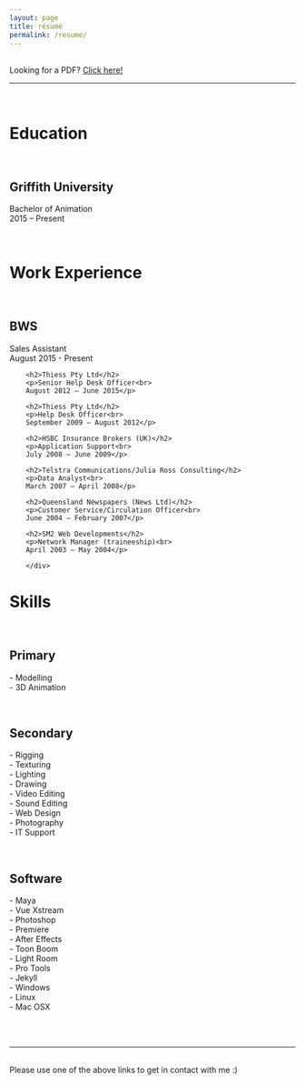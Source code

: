 ```yaml
---
layout: page
title: résumé
permalink: /resume/
---
```


<br>
Looking for a PDF? <a href="/img/Duane_McPherson_-_Resume.pdf" target="_blank">Click here!</a>
<br>
<hr>
<br>
<div class="resumetable resumeheaders">
     <div class="resumeleft">
        <h1>Education</h1>
        <br>
        <h2>Griffith University</h2>
        <p>Bachelor of Animation<br>
        2015 – Present</p>
        <br>
        <h1>Work Experience</h1>
        <br>
        <h2>BWS</h2>
        <p>Sales Assistant<br>
        August 2015 - Present</p>
        
        <h2>Thiess Pty Ltd</h2>
        <p>Senior Help Desk Officer<br>
        August 2012 – June 2015</p>
        
        <h2>Thiess Pty Ltd</h2>
        <p>Help Desk Officer<br>
        September 2009 – August 2012</p>
        
        <h2>HSBC Insurance Brokers (UK)</h2>
        <p>Application Support<br>
        July 2008 – June 2009</p>
        
        <h2>Telstra Communications/Julia Ross Consulting</h2>
        <p>Data Analyst<br>
        March 2007 – April 2008</p>
        
        <h2>Queensland Newspapers (News Ltd)</h2>
        <p>Customer Service/Circulation Officer<br>
        June 2004 – February 2007</p>
        
        <h2>SM2 Web Developments</h2>
        <p>Network Manager (traineeship)<br>
        April 2003 – May 2004</p>
        
        </div>
   <div class="resumeright">
        <h1>Skills</h1>
        <br>
        <h2>Primary</h2>
        <p>
        -	Modelling<br>
        -	3D Animation<br>
        </p><br>
        <h2>Secondary</h2>
        <p>
        -	Rigging<br>
        -	Texturing<br>
        -	Lighting<br>
        -	Drawing<br>
        -	Video Editing<br>
        -	Sound Editing<br>
        -	Web Design<br>
        -	Photography<br>
        -	IT Support<br>
        </p><br>
        <h2>Software</h2>
        <p>
        -	Maya<br>
        -	Vue Xstream<br>
        -	Photoshop<br>
        -	Premiere<br>
        -	After Effects<br>
        -	Toon Boom<br>
        -	Light Room<br>
        -	Pro Tools<br>
        -	Jekyll<br>
        -	Windows<br>
        -	Linux<br>
        -	Mac OSX<br>
        </p>
        </div>
</div>
<br>
<br>
<hr/>
<br>
<span class="contacticon center">
	<a href="http://duanemcpherson.com/contact/"><i class="fa fa-envelope-square"></i></a>
	<a href="https://www.linkedin.com/in/duane-mcpherson" target="_blank"><i class="fa fa-linkedin-square"></i></a>
	<a href="http://dmcmodelling.tumblr.com/" target="_blank"><i class="fa fa-tumblr-square"></i></a>
	<a href="https://twitter.com/duanemcpherson" target="_blank"><i class="fa fa-twitter-square"></i></a>
</span>

<div class="col three caption">
	Please use one of the above links to get in contact with me :)
</div>

